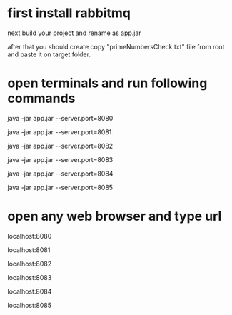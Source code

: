first install rabbitmq 
==========================
next build your project and rename as app.jar

after that you should create copy "primeNumbersCheck.txt" file from root and paste it on target folder.

open terminals and run following commands
====================
java -jar app.jar --server.port=8080

java -jar app.jar --server.port=8081

java -jar app.jar --server.port=8082

java -jar app.jar --server.port=8083

java -jar app.jar --server.port=8084

java -jar app.jar --server.port=8085


open any web browser and type url
=======================
localhost:8080

localhost:8081

localhost:8082

localhost:8083

localhost:8084

localhost:8085
